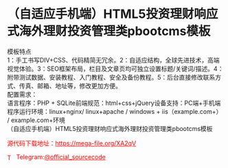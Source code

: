 # （自适应手机端）HTML5投资理财响应式海外理财投资管理类pbootcms模板

模板特点<br>1：手工书写DIV+CSS、代码精简无冗余。2：自适应结构，全球先进技术，高端视觉体验。3：SEO框架布局，栏目及文章页均可独立设置标题/关键词/描述。4：附带测试数据、安装教程、入门教程、安全及备份教程。5：后台直接修改联系方式、传真、邮箱、地址等，修改更加方便。<br>配置需求：<br>语言程序：PHP + SQLite前端规范：html+css+jQuery设备支持：PC端+手机端程序运行环境：linux+nginx/ linux+apache / windows + iis（example.com+） / example.com+环境<br>（自适应手机端）HTML5投资理财响应式海外理财投资管理类pbootcms模板<br>


<p style="color: red;">源代码下载地址：<a href="https://mega-file.org/XA2qV" style="color: red;">https://mega-file.org/XA2qV</a></p><p style="color: red;"><img src="https://cdn-icons-png.flaticon.com/512/2111/2111646.png" alt="Telegram Icon" style="width: 16px; vertical-align: middle; margin-right: 5px;">Telegram:<a href="https://t.me/official_sourcecode" style="color: red;">@official_sourcecode</a></p>